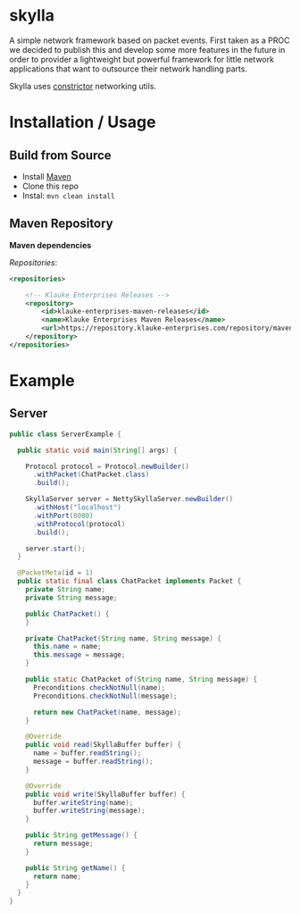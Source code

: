 # skylla

A simple network framework based on packet events. First taken as a PROC we decided to publish this and develop some more features in the future in order to provider a lightweight but powerful framework for little network applications that want to outsource their network handling parts. 

Skylla uses [constrictor](https://github.com/d3adspace/constrictor) networking utils.

# Installation / Usage

## Build from Source

- Install [Maven](http://maven.apache.org/download.cgi)
- Clone this repo
- Instal: ```mvn clean install```

## Maven Repository

**Maven dependencies**

_Repositories_:
```xml
<repositories>

    <!-- Klauke Enterprises Releases -->
    <repository>
        <id>klauke-enterprises-maven-releases</id>
        <name>Klauke Enterprises Maven Releases</name>
        <url>https://repository.klauke-enterprises.com/repository/maven-releases/</url>
    </repository>
</repositories>
```

# Example

## Server

```java
public class ServerExample {

  public static void main(String[] args) {

    Protocol protocol = Protocol.newBuilder()
      .withPacket(ChatPacket.class)
      .build();

    SkyllaServer server = NettySkyllaServer.newBuilder()
      .withHost("localhost")
      .withPort(8080)
      .withProtocol(protocol)
      .build();

    server.start();
  }

  @PacketMeta(id = 1)
  public static final class ChatPacket implements Packet {
    private String name;
    private String message;

    public ChatPacket() {
    }

    private ChatPacket(String name, String message) {
      this.name = name;
      this.message = message;
    }

    public static ChatPacket of(String name, String message) {
      Preconditions.checkNotNull(name);
      Preconditions.checkNotNull(message);

      return new ChatPacket(name, message);
    }

    @Override
    public void read(SkyllaBuffer buffer) {
      name = buffer.readString();
      message = buffer.readString();
    }

    @Override
    public void write(SkyllaBuffer buffer) {
      buffer.writeString(name);
      buffer.writeString(message);
    }

    public String getMessage() {
      return message;
    }

    public String getName() {
      return name;
    }
  }
}
```

